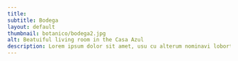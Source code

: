 ```yaml
---
title: 
subtitle: Bodega
layout: default
thumbnail: botanico/bodega2.jpg
alt: Beatuiful living room in the Casa Azul
description: Lorem ipsum dolor sit amet, usu cu alterum nominavi lobortis. At duo novum diceret. Tantas apeirian vix et, usu sanctus postulant inciderint ut, populo diceret necessitatibus in vim. Cu eum dicam feugiat noluisse.
---
```

